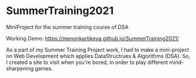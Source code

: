 # SummerTraining2021
MiniProject for the summer training course of DSA

Working Demo:
https://menonkartikeya.github.io/SummerTraining2021/



As a part of my Summer Training Project work, I had to make a mini-project on Web Development which applies DataStructrues & Algorithms (DSA). 
So, I created a site to visit when you're bored, in order to play different mind-sharpening games.

